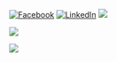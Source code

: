 [![Facebook](https://img.shields.io/badge/Facebook-%231877F2.svg?logo=Facebook&logoColor=white)](https://www.facebook.com/kamilG2115/) [![LinkedIn](https://img.shields.io/badge/LinkedIn-%230077B5.svg?logo=linkedin&logoColor=white)](https://www.linkedin.com/in/kamil-gieras-412149281/) 
[![](https://visitcount.itsvg.in/api?id=kamilGie&label=Profile%20Views&pretty=false)](https://visitcount.itsvg.in)

![](https://github-readme-stats.vercel.app/api/top-langs/?username=kamilgie&theme=dark&hide_border=false&include_all_commits=false&count_private=false&layout=compact)

![](https://github-readme-streak-stats.herokuapp.com/?user=kamilgie&theme=dark&hide_border=false)<br/>

